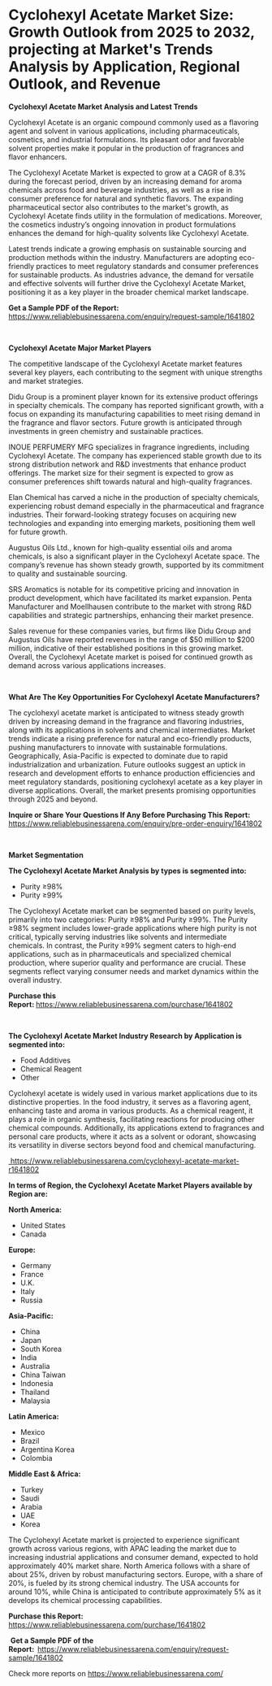 <p><h1>Cyclohexyl Acetate Market Size: Growth Outlook from 2025 to 2032, projecting at Market's Trends Analysis by Application, Regional Outlook, and Revenue</h1></p><p><strong>Cyclohexyl Acetate Market Analysis and Latest Trends</strong></p>
<p><p>Cyclohexyl Acetate is an organic compound commonly used as a flavoring agent and solvent in various applications, including pharmaceuticals, cosmetics, and industrial formulations. Its pleasant odor and favorable solvent properties make it popular in the production of fragrances and flavor enhancers.</p><p>The Cyclohexyl Acetate Market is expected to grow at a CAGR of 8.3% during the forecast period, driven by an increasing demand for aroma chemicals across food and beverage industries, as well as a rise in consumer preference for natural and synthetic flavors. The expanding pharmaceutical sector also contributes to the market's growth, as Cyclohexyl Acetate finds utility in the formulation of medications. Moreover, the cosmetics industry’s ongoing innovation in product formulations enhances the demand for high-quality solvents like Cyclohexyl Acetate.</p><p>Latest trends indicate a growing emphasis on sustainable sourcing and production methods within the industry. Manufacturers are adopting eco-friendly practices to meet regulatory standards and consumer preferences for sustainable products. As industries advance, the demand for versatile and effective solvents will further drive the Cyclohexyl Acetate Market, positioning it as a key player in the broader chemical market landscape.</p></p>
<p><strong>Get a Sample PDF of the Report:&nbsp;</strong> <a href="https://www.reliablebusinessarena.com/enquiry/request-sample/1641802?utm_campaign=3566&utm_medium=2&utm_source=Github&utm_content=ia&utm_term=02042025&utm_id=cyclohexyl-acetate">https://www.reliablebusinessarena.com/enquiry/request-sample/1641802</a></p>
<p>&nbsp;</p>
<p><strong>Cyclohexyl Acetate Major Market Players</strong></p>
<p><p>The competitive landscape of the Cyclohexyl Acetate market features several key players, each contributing to the segment with unique strengths and market strategies.</p><p>Didu Group is a prominent player known for its extensive product offerings in specialty chemicals. The company has reported significant growth, with a focus on expanding its manufacturing capabilities to meet rising demand in the fragrance and flavor sectors. Future growth is anticipated through investments in green chemistry and sustainable practices.</p><p>INOUE PERFUMERY MFG specializes in fragrance ingredients, including Cyclohexyl Acetate. The company has experienced stable growth due to its strong distribution network and R&D investments that enhance product offerings. The market size for their segment is expected to grow as consumer preferences shift towards natural and high-quality fragrances.</p><p>Elan Chemical has carved a niche in the production of specialty chemicals, experiencing robust demand especially in the pharmaceutical and fragrance industries. Their forward-looking strategy focuses on acquiring new technologies and expanding into emerging markets, positioning them well for future growth.</p><p>Augustus Oils Ltd., known for high-quality essential oils and aroma chemicals, is also a significant player in the Cyclohexyl Acetate space. The company’s revenue has shown steady growth, supported by its commitment to quality and sustainable sourcing.</p><p>SRS Aromatics is notable for its competitive pricing and innovation in product development, which have facilitated its market expansion. Penta Manufacturer and Moellhausen contribute to the market with strong R&D capabilities and strategic partnerships, enhancing their market presence.</p><p>Sales revenue for these companies varies, but firms like Didu Group and Augustus Oils have reported revenues in the range of $50 million to $200 million, indicative of their established positions in this growing market. Overall, the Cyclohexyl Acetate market is poised for continued growth as demand across various applications increases.</p></p>
<p>&nbsp;</p>
<p><strong>What Are The Key Opportunities For Cyclohexyl Acetate Manufacturers?</strong></p>
<p><p>The cyclohexyl acetate market is anticipated to witness steady growth driven by increasing demand in the fragrance and flavoring industries, along with its applications in solvents and chemical intermediates. Market trends indicate a rising preference for natural and eco-friendly products, pushing manufacturers to innovate with sustainable formulations. Geographically, Asia-Pacific is expected to dominate due to rapid industrialization and urbanization. Future outlooks suggest an uptick in research and development efforts to enhance production efficiencies and meet regulatory standards, positioning cyclohexyl acetate as a key player in diverse applications. Overall, the market presents promising opportunities through 2025 and beyond.</p></p>
<p><strong>Inquire or Share Your Questions If Any Before Purchasing This Report:</strong> <a href="https://www.reliablebusinessarena.com/enquiry/pre-order-enquiry/1641802?utm_campaign=3566&utm_medium=2&utm_source=Github&utm_content=ia&utm_term=02042025&utm_id=cyclohexyl-acetate">https://www.reliablebusinessarena.com/enquiry/pre-order-enquiry/1641802</a></p>
<p>&nbsp;</p>
<p><strong>Market Segmentation</strong></p>
<p><strong>The Cyclohexyl Acetate Market Analysis by types is segmented into:</strong></p>
<p><ul><li>Purity ≥98%</li><li>Purity ≥99%</li></ul></p>
<p><p>The Cyclohexyl Acetate market can be segmented based on purity levels, primarily into two categories: Purity ≥98% and Purity ≥99%. The Purity ≥98% segment includes lower-grade applications where high purity is not critical, typically serving industries like solvents and intermediate chemicals. In contrast, the Purity ≥99% segment caters to high-end applications, such as in pharmaceuticals and specialized chemical production, where superior quality and performance are crucial. These segments reflect varying consumer needs and market dynamics within the overall industry.</p></p>
<p><strong>Purchase this Report:&nbsp;</strong><a href="https://www.reliablebusinessarena.com/purchase/1641802?utm_campaign=3566&utm_medium=2&utm_source=Github&utm_content=ia&utm_term=02042025&utm_id=cyclohexyl-acetate">https://www.reliablebusinessarena.com/purchase/1641802</a></p>
<p>&nbsp;</p>
<p><strong>The Cyclohexyl Acetate Market Industry Research by Application is segmented into:</strong></p>
<p><ul><li>Food Additives</li><li>Chemical Reagent</li><li>Other</li></ul></p>
<p><p>Cyclohexyl acetate is widely used in various market applications due to its distinctive properties. In the food industry, it serves as a flavoring agent, enhancing taste and aroma in various products. As a chemical reagent, it plays a role in organic synthesis, facilitating reactions for producing other chemical compounds. Additionally, its applications extend to fragrances and personal care products, where it acts as a solvent or odorant, showcasing its versatility in diverse sectors beyond food and chemical manufacturing.</p></p>
<p><a href="https://www.reliablebusinessarena.com/cyclohexyl-acetate-market-r1641802?utm_campaign=3566&utm_medium=2&utm_source=Github&utm_content=ia&utm_term=02042025&utm_id=cyclohexyl-acetate">&nbsp;https://www.reliablebusinessarena.com/cyclohexyl-acetate-market-r1641802</a></p>
<p><strong>In terms of Region, the Cyclohexyl Acetate Market Players available by Region are:</strong></p>
<p>
    <p> <strong> North America: </strong>
        <ul>
            <li>United States</li>
            <li>Canada</li>
        </ul>
        </p> 
    <p> <strong> Europe: </strong>
        <ul>
            <li>Germany</li>
            <li>France</li>
            <li>U.K.</li>
            <li>Italy</li>
            <li>Russia</li>
        </ul>
        </p> 
    <p> <strong> Asia-Pacific: </strong>
        <ul>
            <li>China</li>
            <li>Japan</li>
            <li>South Korea</li>
            <li>India</li>
            <li>Australia</li>
            <li>China Taiwan</li>
            <li>Indonesia</li>
            <li>Thailand</li>
            <li>Malaysia</li>
        </ul>
        </p> 
    <p> <strong> Latin America: </strong>
        <ul>
            <li>Mexico</li>
            <li>Brazil</li>
            <li>Argentina Korea</li>
            <li>Colombia</li>
        </ul>
        </p> 
    <p> <strong> Middle East & Africa: </strong>
        <ul>
            <li>Turkey</li>
            <li>Saudi</li>
            <li>Arabia</li>
            <li>UAE</li>
            <li>Korea</li>
        </ul>
    </p>
    </p>
<p><p>The Cyclohexyl Acetate market is projected to experience significant growth across various regions, with APAC leading the market due to increasing industrial applications and consumer demand, expected to hold approximately 40% market share. North America follows with a share of about 25%, driven by robust manufacturing sectors. Europe, with a share of 20%, is fueled by its strong chemical industry. The USA accounts for around 10%, while China is anticipated to contribute approximately 5% as it develops its chemical processing capabilities.</p></p>
<p><strong>Purchase this Report: </strong><a href="https://www.reliablebusinessarena.com/purchase/1641802?utm_campaign=3566&utm_medium=2&utm_source=Github&utm_content=ia&utm_term=02042025&utm_id=cyclohexyl-acetate">https://www.reliablebusinessarena.com/purchase/1641802</a></p>
<p>&nbsp;<strong>Get a Sample PDF of the Report:&nbsp;&nbsp;</strong><a href="https://www.reliablebusinessarena.com/enquiry/request-sample/1641802?utm_campaign=3566&utm_medium=2&utm_source=Github&utm_content=ia&utm_term=02042025&utm_id=cyclohexyl-acetate">https://www.reliablebusinessarena.com/enquiry/request-sample/1641802</a></p>
<p><strong></strong></p>
<p>Check more reports on <a href="https://www.reliablebusinessarena.com/?utm_campaign=3566&utm_medium=2&utm_source=Github&utm_content=ia&utm_term=02042025&utm_id=cyclohexyl-acetate">https://www.reliablebusinessarena.com/</a></p>